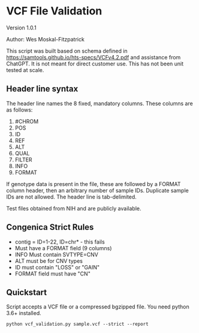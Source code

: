 # VCF File Validation

Version 1.0.1

Author: Wes Moskal-Fitzpatrick

This script was built based on schema defined in https://samtools.github.io/hts-specs/VCFv4.2.pdf and assistance from ChatGPT. It is not meant for direct customer use. This has not been unit tested at scale.
 
## Header line syntax

The header line names the 8 fixed, mandatory columns. These columns are as follows:
  1. #CHROM
  2. POS
  3. ID
  4. REF
  5. ALT
  6. QUAL
  7. FILTER
  8. INFO
  9. FORMAT

If genotype data is present in the file, these are followed by a FORMAT column header, then an arbitrary number of sample IDs. Duplicate sample IDs are not allowed. The header line is tab-delimited.

Test files obtained from NIH and are publicly available.

## Congenica Strict Rules

- contig = ID=1-22, ID=chr* - this fails
- Must have a FORMAT field (9 columns)
- INFO Must contain SVTYPE=CNV
- ALT must be <CNV> for CNV types
- ID must contain "LOSS" or "GAIN"
- FORMAT field must have "CN"

## Quickstart

Script accepts a VCF file or a compressed bgzipped file. You need python 3.6+ installed.

`python vcf_validation.py sample.vcf --strict --report`

